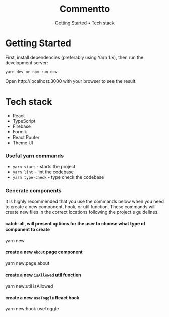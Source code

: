 <div align="center">
  <h1>Commentto</h1>
  <p>
    <a href="#getting-started">Getting Started</a>
     • <a href="#tech-stack">Tech stack</a>
  </p>
</div>


# Getting Started

First, install dependencies (preferably using Yarn 1.x), then run the development server:

``yarn dev or
npm run dev``

Open http://localhost:3000 with your browser to see the result.

# Tech stack
- React
- TypeScript
- Firebase
- Formik
- React Router
- Theme UI

### Useful yarn commands

- ``yarn start`` - starts the project
- ``yarn lint`` - lint the codebase
- ``yarn type-check`` - type check the codebase

### Generate components
It is highly recommended that you use the commands below when you need to create a new component, hook, or util function. 
These commands will create new files in the correct locations following the project's guidelines.

#### catch-all, will present options for the user to choose what type of component to create
yarn new

#### create a new `About` page component
yarn new:page about

#### create a new `isAllowed` util function
yarn new:util isAllowed

#### create a new `useToggle` React hook
yarn new:hook useToggle

